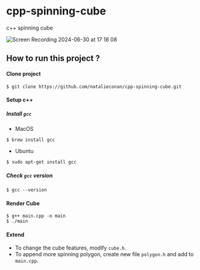 # cpp-spinning-cube
c++ spinning cube



![Screen Recording 2024-06-30 at 17 18 08](https://github.com/natalieconan/cpp-spinning-cube/assets/85930254/df3748f5-fc6c-46cc-9981-a277cef7ca1a)

## How to run this project ?
#### Clone project
```
$ git clone https://github.com/natalieconan/cpp-spinning-cube.git
```

#### Setup c++
##### Install `gcc`
* MacOS
```
$ brew install gcc
```

* Ubuntu
```
$ sudo apt-get install gcc
```

##### Check `gcc` version
```
$ gcc --version
```

#### Render Cube

```
$ g++ main.cpp -o main
$ ./main
```

#### Extend
* To change the cube features, modify `cube.h`.
* To append more spinning polygon, create new file `polygon.h` and add to `main.cpp`.
